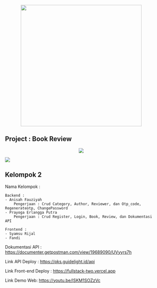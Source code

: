 <p align="center"><a href="https://laravel.com" target="_blank"><img src="https://raw.githubusercontent.com/laravel/art/master/logo-lockup/5%20SVG/2%20CMYK/1%20Full%20Color/laravel-logolockup-cmyk-red.svg" width="400"></a></p>

## Project : Book Review

<p align="center">
<img src="https://github.com/syamsuonfire/Final-Project-2-Full-Stack-Web-Dev-PKS-DS/blob/master/SS1.png?raw=true"></p>
<img src="https://github.com/syamsuonfire/Final-Project-2-Full-Stack-Web-Dev-PKS-DS/blob/master/SS2.png?raw=true"></p>
</p>

## Kelompok 2

Nama Kelompok :

    Backend :
    - Anisah Fauziyah
        Pengerjaan : Crud Category, Author, Reviewer, dan Otp_code, Regenerateotp, ChangePassword
    - Prayoga Erlangga Putra
        Pengerjaan : Crud Register, Login, Book, Review, dan Dokumentasi API

    Frontend :
    - Syamsu Rijal
    - Fandi

Dokumentasi API : https://documenter.getpostman.com/view/19689090/UVyyrs7h

Link API Deploy : https://pks.guidelight.id/api

Link Front-end Deploy : https://fullstack-two.vercel.app

Link Demo Web: https://youtu.be/lSKM1SOZzVc
